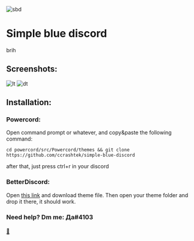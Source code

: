 ![sbd](https://i.imgur.com/vvrbUw0.png)

# Simple blue discord
brih

## Screenshots:

![lt](https://i.imgur.com/UIFRF0W.png)
![dt](https://i.imgur.com/UGVIXnv.png)

## Installation:

### Powercord:
Open command prompt or whatever, and copy&paste the following command:
```
cd powercord/src/Powercord/themes && git clone https://github.com/ccrashtek/simple-blue-discord
```
after that, just press ctrl+r in your discord

### BetterDiscord:
Open [this link](https://github.com/ccrashtek/simple-blue-discord/blob/main/BD/snus.theme.css) and download theme file.
Then open your theme folder and drop it there, it should work.

### Need help? Dm me: Да#4103

#### [:black_heart:](https://youtu.be/_ygcbrBRMLY)
